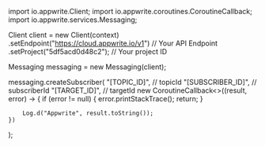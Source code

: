 import io.appwrite.Client;
import io.appwrite.coroutines.CoroutineCallback;
import io.appwrite.services.Messaging;

Client client = new Client(context)
    .setEndpoint("https://cloud.appwrite.io/v1") // Your API Endpoint
    .setProject("5df5acd0d48c2"); // Your project ID

Messaging messaging = new Messaging(client);

messaging.createSubscriber(
    "[TOPIC_ID]", // topicId 
    "[SUBSCRIBER_ID]", // subscriberId 
    "[TARGET_ID]", // targetId 
    new CoroutineCallback<>((result, error) -> {
        if (error != null) {
            error.printStackTrace();
            return;
        }

        Log.d("Appwrite", result.toString());
    })
);

